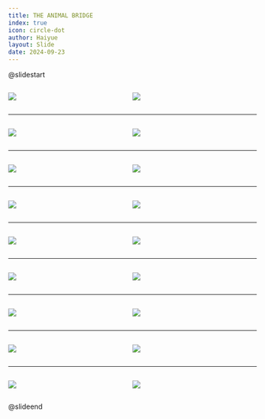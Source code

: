 ```yaml
---
title: THE ANIMAL BRIDGE
index: true
icon: circle-dot
author: Haiyue
layout: Slide
date: 2024-09-23
---
```

 
@slidestart

<div style="display:flex">
<div style="flex:1">

![](/reading/english/Level-L/THE%20ANIMAL%20BRIDGE/001.webp)
</div>
<div style="flex:1">

![](/reading/english/Level-L/THE%20ANIMAL%20BRIDGE/002.webp)
</div>
</div>

---

<div style="display:flex">
<div style="flex:1">

![](/reading/english/Level-L/THE%20ANIMAL%20BRIDGE/003.webp)
</div>
<div style="flex:1">

![](/reading/english/Level-L/THE%20ANIMAL%20BRIDGE/004.webp)
</div>
</div>

---

<div style="display:flex">
<div style="flex:1">

![](/reading/english/Level-L/THE%20ANIMAL%20BRIDGE/005.webp)
</div>
<div style="flex:1">

![](/reading/english/Level-L/THE%20ANIMAL%20BRIDGE/006.webp)
</div>
</div>

---

<div style="display:flex">
<div style="flex:1">

![](/reading/english/Level-L/THE%20ANIMAL%20BRIDGE/007.webp)
</div>
<div style="flex:1">

![](/reading/english/Level-L/THE%20ANIMAL%20BRIDGE/008.webp)
</div>
</div>

---

<div style="display:flex">
<div style="flex:1">

![](/reading/english/Level-L/THE%20ANIMAL%20BRIDGE/009.webp)
</div>
<div style="flex:1">

![](/reading/english/Level-L/THE%20ANIMAL%20BRIDGE/010.webp)
</div>
</div>

---

<div style="display:flex">
<div style="flex:1">

![](/reading/english/Level-L/THE%20ANIMAL%20BRIDGE/011.webp)
</div>
<div style="flex:1">

![](/reading/english/Level-L/THE%20ANIMAL%20BRIDGE/012.webp)
</div>
</div>

---

<div style="display:flex">
<div style="flex:1">

![](/reading/english/Level-L/THE%20ANIMAL%20BRIDGE/013.webp)
</div>
<div style="flex:1">

![](/reading/english/Level-L/THE%20ANIMAL%20BRIDGE/014.webp)
</div>
</div>

---

<div style="display:flex">
<div style="flex:1">

![](/reading/english/Level-L/THE%20ANIMAL%20BRIDGE/015.webp)
</div>
<div style="flex:1">

![](/reading/english/Level-L/THE%20ANIMAL%20BRIDGE/016.webp)
</div>
</div>

---

<div style="display:flex">
<div style="flex:1">

![](/reading/english/Level-L/THE%20ANIMAL%20BRIDGE/017.webp)
</div>
<div style="flex:1">

![](/reading/english/Level-L/THE%20ANIMAL%20BRIDGE/018.webp)
</div>
</div>

@slideend